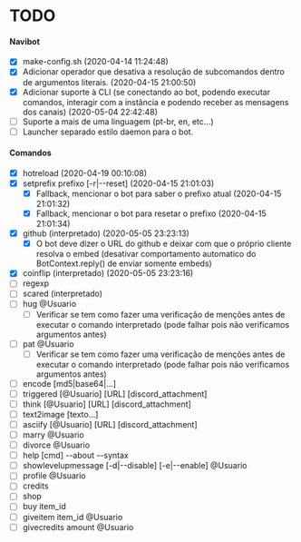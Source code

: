 # TODO

#### Navibot

- [x] make-config.sh (2020-04-14 11:24:48)
- [X] Adicionar operador que desativa a resolução de subcomandos dentro de argumentos literais. (2020-04-15 21:00:50)
- [X] Adicionar suporte à CLI (se conectando ao bot, podendo executar comandos, interagir com a instância e podendo receber as mensagens dos canais) (2020-05-04 22:42:48)
- [ ] Suporte a mais de uma linguagem (pt-br, en, etc...)
- [ ] Launcher separado estilo daemon para o bot.

#### Comandos

- [X] hotreload (2020-04-19 00:10:08)
- [X] setprefix prefixo [-r|--reset] (2020-04-15 21:01:03)
    - [X] Fallback, mencionar o bot para saber o prefixo atual (2020-04-15 21:01:32)
    - [X] Fallback, mencionar o bot para resetar o prefixo (2020-04-15 21:01:34)

- [X] github (interpretado) (2020-05-05 23:23:13)
    - [X] O bot deve dizer o URL do github e deixar com que o próprio cliente resolva o embed (desativar comportamento automatico do BotContext.reply() de enviar somente embeds)

- [X] coinflip (interpretado) (2020-05-05 23:23:16)
- [ ] regexp
- [ ] scared (interpretado)
- [ ] hug @Usuario
    - [ ] Verificar se tem como fazer uma verificação de menções antes de executar o comando interpretado (pode falhar pois não verificamos argumentos antes)
- [ ] pat @Usuario
    - [ ] Verificar se tem como fazer uma verificação de menções antes de executar o comando interpretado (pode falhar pois não verificamos argumentos antes)
- [ ] encode [md5|base64|...]
- [ ] triggered [@Usuario] [URL] [discord_attachment]
- [ ] think [@Usuario] [URL] [discord_attachment]
- [ ] text2image [texto...]
- [ ] asciify [@Usuario] [URL] [discord_attachment]
- [ ] marry @Usuario
- [ ] divorce @Usuario
- [ ] help [cmd] --about --syntax
- [ ] showlevelupmessage [-d|--disable] [-e|--enable] @Usuario
- [ ] profile @Usuario
- [ ] credits
- [ ] shop
- [ ] buy item_id
- [ ] giveitem item_id @Usuario
- [ ] givecredits amount @Usuario
